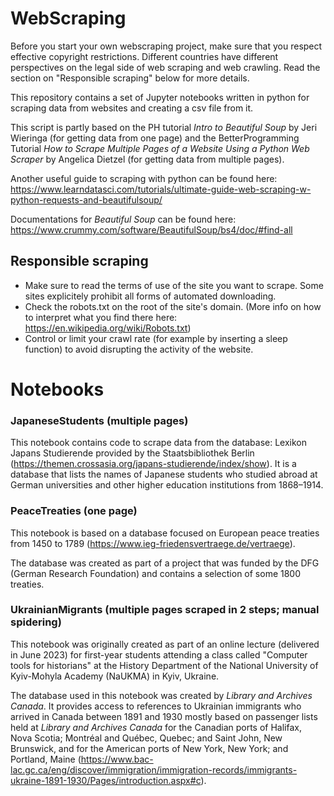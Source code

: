 # WebScraping
Before you start your own webscraping project, make sure that you respect effective copyright restrictions. Different countries have different perspectives on the legal side of web scraping and web crawling. Read the section on "Responsible scraping" below for more details.

This repository contains a set of Jupyter notebooks written in python for scraping data from websites and creating a csv file from it.

This script is partly based on the PH tutorial *Intro to Beautiful Soup* by Jeri Wieringa (for getting data from one page) and the BetterProgramming Tutorial *How to Scrape Multiple Pages of a Website Using a Python Web Scraper* by Angelica Dietzel (for getting data from multiple pages).

Another useful guide to scraping with python can be found here: https://www.learndatasci.com/tutorials/ultimate-guide-web-scraping-w-python-requests-and-beautifulsoup/

Documentations for *Beautiful Soup* can be found here: https://www.crummy.com/software/BeautifulSoup/bs4/doc/#find-all

## Responsible scraping

- Make sure to read the terms of use of the site you want to scrape. Some sites explicitely prohibit all forms of automated downloading.
- Check the robots.txt on the root of the site's domain. (More info on how to interpret what you find there here: https://en.wikipedia.org/wiki/Robots.txt)
- Control or limit your crawl rate (for example by inserting a sleep function) to avoid disrupting the activity of the website.

# Notebooks

### JapaneseStudents (multiple pages)
This notebook contains code to scrape data from the database: Lexikon Japans Studierende provided by the Staatsbibliothek Berlin (https://themen.crossasia.org/japans-studierende/index/show).
It is a database that lists the names of Japanese students who studied abroad at German universities and other higher education institutions from 1868–1914.

### PeaceTreaties (one page)
This notebook is based on a database focused on European peace treaties from 1450 to 1789 (https://www.ieg-friedensvertraege.de/vertraege).

The database was created as part of a project that was funded by the DFG (German Research Foundation) and contains a selection of some 1800 treaties.

### UkrainianMigrants (multiple pages scraped in 2 steps; manual spidering)

This notebook was originally created as part of an online lecture (delivered in June 2023) for first-year students attending a class called "Computer tools for historians" at the History Department of the National University of Kyiv-Mohyla Academy (NaUKMA) in Kyiv, Ukraine.

The database used in this notebook was created by *Library and Archives Canada*. It provides access to references to Ukrainian immigrants who arrived in Canada between 1891 and 1930 mostly based on passenger lists held at *Library and Archives Canada* for the Canadian ports of Halifax, Nova Scotia; Montréal and Québec, Quebec; and Saint John, New Brunswick, and for the American ports of New York, New York; and Portland, Maine (https://www.bac-lac.gc.ca/eng/discover/immigration/immigration-records/immigrants-ukraine-1891-1930/Pages/introduction.aspx#c).
